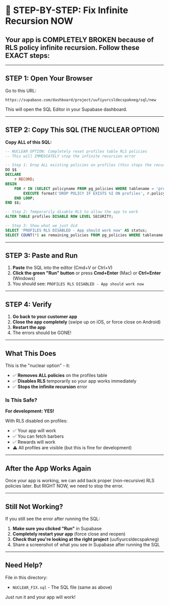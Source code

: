# 🚨 STEP-BY-STEP: Fix Infinite Recursion NOW

## Your app is COMPLETELY BROKEN because of RLS policy infinite recursion. Follow these EXACT steps:

---

## STEP 1: Open Your Browser

Go to this URL:
```
https://supabase.com/dashboard/project/uufiyurcsldecspakneg/sql/new
```

This will open the SQL Editor in your Supabase dashboard.

---

## STEP 2: Copy This SQL (THE NUCLEAR OPTION)

**Copy ALL of this SQL:**

```sql
-- NUCLEAR OPTION: Completely reset profiles table RLS policies
-- This will IMMEDIATELY stop the infinite recursion error

-- Step 1: Drop ALL existing policies on profiles (this stops the recursion)
DO $$ 
DECLARE
    r RECORD;
BEGIN
    FOR r IN (SELECT policyname FROM pg_policies WHERE tablename = 'profiles' AND schemaname = 'public') LOOP
        EXECUTE format('DROP POLICY IF EXISTS %I ON profiles', r.policyname);
    END LOOP;
END $$;

-- Step 2: Temporarily disable RLS to allow the app to work
ALTER TABLE profiles DISABLE ROW LEVEL SECURITY;

-- Step 3: Show what we just did
SELECT 'PROFILES RLS DISABLED - App should work now' AS status;
SELECT COUNT(*) as remaining_policies FROM pg_policies WHERE tablename = 'profiles';
```

---

## STEP 3: Paste and Run

1. **Paste** the SQL into the editor (Cmd+V or Ctrl+V)
2. **Click the green "Run" button** or press **Cmd+Enter** (Mac) or **Ctrl+Enter** (Windows)
3. You should see: `PROFILES RLS DISABLED - App should work now`

---

## STEP 4: Verify

1. **Go back to your customer app**
2. **Close the app completely** (swipe up on iOS, or force close on Android)
3. **Restart the app**
4. The errors should be GONE!

---

## What This Does

This is the "nuclear option" - it:
- ✅ **Removes ALL policies** on the profiles table
- ✅ **Disables RLS** temporarily so your app works immediately
- ✅ **Stops the infinite recursion** error

### Is This Safe?

**For development: YES!** 

With RLS disabled on profiles:
- ✅ Your app will work
- ✅ You can fetch barbers
- ✅ Rewards will work
- ⚠️ All profiles are visible (but this is fine for development)

---

## After the App Works Again

Once your app is working, we can add back proper (non-recursive) RLS policies later. But RIGHT NOW, we need to stop the error.

---

## Still Not Working?

If you still see the error after running the SQL:

1. **Make sure you clicked "Run"** in Supabase
2. **Completely restart your app** (force close and reopen)
3. **Check that you're looking at the right project** (uufiyurcsldecspakneg)
4. Share a screenshot of what you see in Supabase after running the SQL

---

## Need Help?

File in this directory:
- `NUCLEAR_FIX.sql` - The SQL file (same as above)

Just run it and your app will work!
